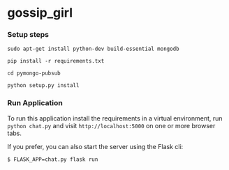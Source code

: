 gossip_girl
===================

### Setup steps

`sudo apt-get install python-dev build-essential mongodb`

`pip install -r requirements.txt`

`cd pymongo-pubsub`

`python setup.py install`

### Run Application

To run this application install the requirements in a virtual environment, run `python chat.py` and visit `http://localhost:5000` on one or more browser tabs.

If you prefer, you can also start the server using the Flask cli:

    $ FLASK_APP=chat.py flask run

